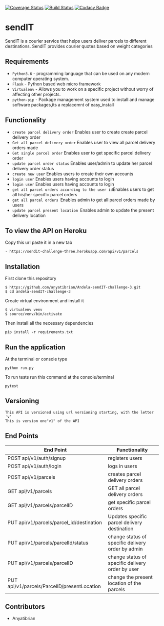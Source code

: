 [![Coverage Status](https://coveralls.io/repos/github/anyatibrian/Andela-sendIT-challenge-3/badge.svg?branch=ft-get-all-users-orders-162116090)](https://coveralls.io/github/anyatibrian/Andela-sendIT-challenge-3?branch=ft-get-all-users-orders-162116090)
[![Build Status](https://travis-ci.org/anyatibrian/Andela-sendIT-challenge-3.svg?branch=Develop)](https://travis-ci.org/anyatibrian/Andela-sendIT-challenge-3)
[![Codacy Badge](https://api.codacy.com/project/badge/Grade/1841993b4eee4b77bde0f9ff4e6b913e)](https://www.codacy.com/app/anyatibrian/Andela-sendIT-challenge-3?utm_source=github.com&amp;utm_medium=referral&amp;utm_content=anyatibrian/Andela-sendIT-challenge-3&amp;utm_campaign=Badge_Grade)

# sendIT
SendIT is a courier service that helps users deliver parcels to different destinations. SendIT
provides courier quotes based on weight categories

## Requirements
- `Python3.6` - programming language that can be used on any modern computer operating system. 
- `Flask` - Python based web micro framework
- `Virtualenv` - Allows you to work on a specific project without worry of affecting other projects.
- `python-pip` - Package management system used to install and manage software packages,its a replacemnt of easy_install

## Functionality
- `create parcel delivery order` Enables user to create create parcel delivery order
- `Get all parcel delivery order` Enables user to view all parcel delivery orders made
- `Get single parcel order` Enables user  to get specific parcel delivery order
- `update parcel order status` Enables  user/admin to update her parcel delivery order status 
- `create new user` Enables  users to create their own accounts
- `login user` Enables  users having accounts to login 
- `login user` Enables  users having accounts to login 
- `get all parcel orders according to the user id`Enables users to get all his/her specific parcel orders 
- `get all parcel orders `Enables admin to get all parcel orders made by users
- `update parcel present location `Enables admin to update the present delivery location



## To view the API on Heroku 
Copy this url paste it in a new tab
```
- https://sendit-challenge-three.herokuapp.com/api/v1/parcels

```

## Installation
First clone this repository
```
$ https://github.com/anyatibrian/Andela-sendIT-challenge-3.git
$ cd andela-sendIT-challenge-3
```
Create virtual environment and install it
```
$ virtualenv venv
$ source/venv/bin/activate
```
Then install all the necessary dependencies
```
pip install -r requirements.txt
```

## Run the application
At the terminal or console type
```
python run.py
```
To run tests run this command at the console/terminal
```
pytest
```
## Versioning
```
This API is versioned using url versioning starting, with the letter 'v'
This is version one"v1" of the API
```
## End Points
|           End Point                              |     Functionality                                   |
|--------------------------------------------------|-----------------------------------------------------|
|     POST  api/v1/auth/signup                     |registers users                                      |  
|     POST  api/v1/auth/login                      |logs in users                                        |   
|     POST  api/v1/parcels                         |creates parcel delivery orders                       |  
|     GET   api/v1/parcels                         |GET all parcel delivery orders                       |
|     GET   api/v1/parcels/parcelID                |get specific parcel orders
|     PUT   api/v1/parcels/parcel_id/destination   |Updates specific parcel delivery destination         |
|     PUT   api/v1/parcels/parcelId/status         |change status of specific delivery order by admin    |
|     PUT   api/v1/parcels/parcelID                |change status of specific delivery order by user     |
|     PUT   api/v1/parcels/ParcelID/presentLocation|change the present location of the parcels


## Contributors
- Anyatibrian

